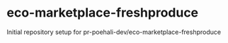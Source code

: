 # eco-marketplace-freshproduce

Initial repository setup for pr-poehali-dev/eco-marketplace-freshproduce